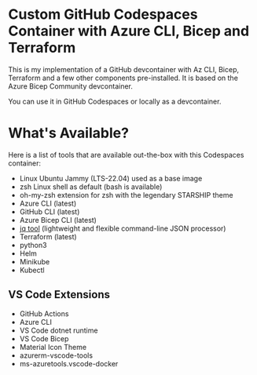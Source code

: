 # Custom GitHub Codespaces Container with Azure CLI, Bicep and Terraform 
This is my implementation of a GitHub devcontainer with Az CLI, Bicep, Terraform and a few other components pre-installed. It is based on the Azure Bicep Community devcontainer.

You can use it in GitHub Codespaces or locally as a devcontainer.

# What's Available?
Here is a list of tools that are available out-the-box with this Codespaces container:

- Linux Ubuntu Jammy (LTS-22.04) used as a base image
- zsh Linux shell as default (bash is available)
- oh-my-zsh extension for zsh with the legendary STARSHIP theme
- Azure CLI (latest)
- GitHub CLI (latest)
- Azure Bicep CLI (latest)
- [jq tool](http://www.compciv.org/recipes/cli/jq-for-parsing-json/) (lightweight and flexible command-line JSON processor)
- Terraform (latest)
- python3
- Helm
- Minikube
- Kubectl

## VS Code Extensions
- GitHub Actions
- Azure CLI
- VS Code dotnet runtime
- VS Code Bicep
- Material Icon Theme
- azurerm-vscode-tools
- ms-azuretools.vscode-docker
